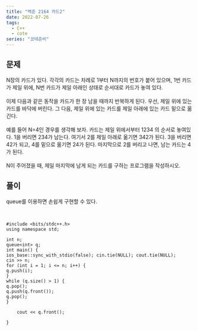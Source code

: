```yaml
---
title: "백준 2164 카드2"
date: 2022-07-26
tags:
  - C++
  - cote
series: "코테준비"
---
```


## 문제

N장의 카드가 있다. 각각의 카드는 차례로 1부터 N까지의 번호가 붙어 있으며, 1번 카드가 제일 위에, N번 카드가 제일 아래인 상태로 순서대로 카드가 놓여 있다.
<br/><br/>
이제 다음과 같은 동작을 카드가 한 장 남을 때까지 반복하게 된다. 우선, 제일 위에 있는 카드를 바닥에 버린다. 그 다음, 제일 위에 있는 카드를 제일 아래에 있는 카드 밑으로 옮긴다.
<br/><br/>
예를 들어 N=4인 경우를 생각해 보자. 카드는 제일 위에서부터 1234 의 순서로 놓여있다. 1을 버리면 234가 남는다. 여기서 2를 제일 아래로 옮기면 342가 된다. 3을 버리면 42가 되고, 4를 밑으로 옮기면 24가 된다. 마지막으로 2를 버리고 나면, 남는 카드는 4가 된다.
<br/><br/>
N이 주어졌을 때, 제일 마지막에 남게 되는 카드를 구하는 프로그램을 작성하시오.
<br/>

## 풀이

queue를 이용하면 손쉽게 구현할 수 있다.

<br/>

```
#include <bits/stdc++.h>
using namespace std;

int n;
queue<int> q;
int main() {
ios_base::sync_with_stdio(false); cin.tie(NULL); cout.tie(NULL);
cin >> n;
for (int i = 1; i <= n; i++) {
q.push(i);
}
while (q.size() > 1) {
q.pop();
q.push(q.front());
q.pop();
}

    cout << q.front();

}
```
